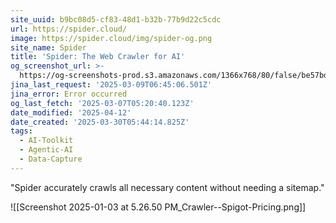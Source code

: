 ```yaml
---
site_uuid: b9bc08d5-cf83-48d1-b32b-77b9d22c5cdc
url: https://spider.cloud/
image: https://spider.cloud/img/spider-og.png
site_name: Spider
title: 'Spider: The Web Crawler for AI'
og_screenshot_url: >-
  https://og-screenshots-prod.s3.amazonaws.com/1366x768/80/false/be57bd56b91fbfa06989e638a4fa532dabee04f351d10636501dcb4cfac7588f.jpeg
jina_last_request: '2025-03-09T06:45:06.501Z'
jina_error: Error occurred
og_last_fetch: '2025-03-07T05:20:40.123Z'
date_modified: '2025-04-12'
date_created: '2025-03-30T05:44:14.825Z'
tags:
  - AI-Toolkit
  - Agentic-AI
  - Data-Capture
---
```



























































































































































































































































































"Spider accurately crawls all necessary content without needing a sitemap." 

![[Screenshot 2025-01-03 at 5.26.50 PM_Crawler--Spigot-Pricing.png]]
